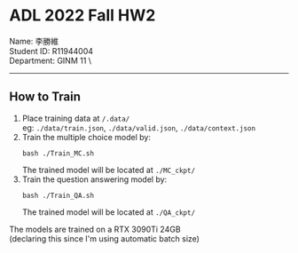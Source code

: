 # ADL 2022 Fall HW2
Name: 李勝維 \
Student ID: R11944004 \
Department: GINM 11 \

---

## How to Train
1. Place training data at `/.data/` \
   eg: `./data/train.json`, `./data/valid.json`, `./data/context.json`
2. Train the multiple choice model by:
   ``` shell
   bash ./Train_MC.sh
   ```
   The trained model will be located at `./MC_ckpt/`
3. Train the question answering model by:
   ``` shell
   bash ./Train_QA.sh
   ```
   The trained model will be located at `./QA_ckpt/`

The models are trained on a RTX 3090Ti 24GB \
(declaring this since I'm using automatic batch size)